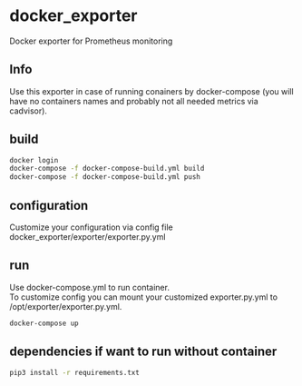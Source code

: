# docker_exporter

Docker exporter for Prometheus monitoring

## Info

Use this exporter in case of running conainers by docker-compose (you will have no containers names and probably not all needed metrics via cadvisor).

## build

~~~~bash
docker login
docker-compose -f docker-compose-build.yml build
docker-compose -f docker-compose-build.yml push
~~~~

## configuration

Customize your configuration via config file docker_exporter/exporter/exporter.py.yml

## run

Use docker-compose.yml to run container.  
To customize config you can mount your customized exporter.py.yml to /opt/exporter/exporter.py.yml.

~~~~bash
docker-compose up
~~~~

## dependencies if want to run without container

~~~~bash
pip3 install -r requirements.txt
~~~~
